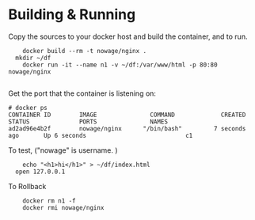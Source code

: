 # Building & Running

Copy the sources to your docker host and build the container, and to run.
```
	docker build --rm -t nowage/nginx .
  mkdir ~/df
	docker run -it --name n1 -v ~/df:/var/www/html -p 80:80 nowage/nginx


```
Get the port that the container is listening on:

```
# docker ps
CONTAINER ID        IMAGE               COMMAND             CREATED             STATUS              PORTS               NAMES
ad2ad96e4b2f        nowage/nginx      "/bin/bash"         7 seconds ago       Up 6 seconds                            c1
```

To test, ("nowage" is username. )
```
	echo "<h1>hi</h1>" > ~/df/index.html
  open 127.0.0.1
```
To Rollback
```
    docker rm n1 -f
    docker rmi nowage/nginx
```
